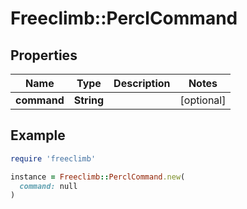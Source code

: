 # Freeclimb::PerclCommand

## Properties

| Name | Type | Description | Notes |
| ---- | ---- | ----------- | ----- |
| **command** | **String** |  | [optional] |

## Example

```ruby
require 'freeclimb'

instance = Freeclimb::PerclCommand.new(
  command: null
)
```

